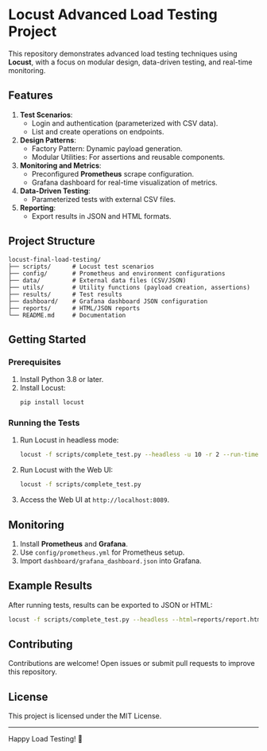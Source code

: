 
# Locust Advanced Load Testing Project

This repository demonstrates advanced load testing techniques using **Locust**, with a focus on modular design, data-driven testing, and real-time monitoring.

## Features
1. **Test Scenarios**:
   - Login and authentication (parameterized with CSV data).
   - List and create operations on endpoints.
2. **Design Patterns**:
   - Factory Pattern: Dynamic payload generation.
   - Modular Utilities: For assertions and reusable components.
3. **Monitoring and Metrics**:
   - Preconfigured **Prometheus** scrape configuration.
   - Grafana dashboard for real-time visualization of metrics.
4. **Data-Driven Testing**:
   - Parameterized tests with external CSV files.
5. **Reporting**:
   - Export results in JSON and HTML formats.

## Project Structure
```
locust-final-load-testing/
├── scripts/      # Locust test scenarios
├── config/       # Prometheus and environment configurations
├── data/         # External data files (CSV/JSON)
├── utils/        # Utility functions (payload creation, assertions)
├── results/      # Test results
├── dashboard/    # Grafana dashboard JSON configuration
├── reports/      # HTML/JSON reports
└── README.md     # Documentation
```

## Getting Started

### Prerequisites
1. Install Python 3.8 or later.
2. Install Locust:
   ```bash
   pip install locust
   ```

### Running the Tests
1. Run Locust in headless mode:
   ```bash
   locust -f scripts/complete_test.py --headless -u 10 -r 2 --run-time 5m
   ```
2. Run Locust with the Web UI:
   ```bash
   locust -f scripts/complete_test.py
   ```

3. Access the Web UI at `http://localhost:8089`.

## Monitoring
1. Install **Prometheus** and **Grafana**.
2. Use `config/prometheus.yml` for Prometheus setup.
3. Import `dashboard/grafana_dashboard.json` into Grafana.

## Example Results
After running tests, results can be exported to JSON or HTML:
```bash
locust -f scripts/complete_test.py --headless --html=reports/report.html --json=results/results.json
```

## Contributing
Contributions are welcome! Open issues or submit pull requests to improve this repository.

## License
This project is licensed under the MIT License.

---

Happy Load Testing! 🚀
